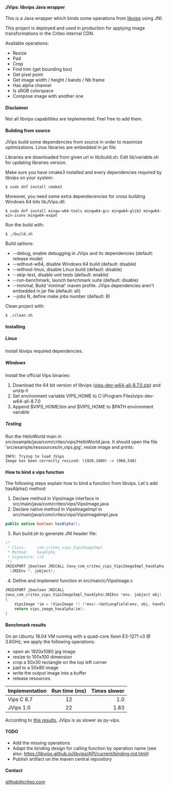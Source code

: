 #### JVips: libvips Java wrapper

This is a Java wrapper which binds some operations from [libvips](https://github.com/libvips/libvips) using JNI.

This project is deployed and used in production for applying image transformations in the Criteo internal CDN.

Available operations:
- Resize
- Pad
- Crop
- Find trim (get bounding box)
- Get pixel point
- Get image width / height / bands / Nb frame
- Has alpha channel
- Is sRGB colorspace
- Compose image with another one

#### Disclaimer
Not all libvips capabilities are implemented. Feel free to add them.

#### Building from source
JVips build some dependencies from source in order to maximize optimizations.
Linux libraries are embedded in jar file.

Libraries are downloaded from given url in lib/build.sh.
Edit lib/variable.sh for updating libraries version.

Make sure you have cmake3 installed and every dependencies required by libvips on your system:

```
$ sudo dnf install cmake3
```

Moreover, you need some extra dependecencies for cross building Windows 64 bits libJVips.dll:
```
$ sudo dnf install mingw-w64-tools mingw64-gcc mingw64-glib2 mingw64-win-iconv mingw64-expat
```

Run the build with:
```
$ ./build.sh
```
Build options:
- --debug, enable debugging in JVips and its dependencies (default: release mode)
- --without-w64, disable Windows 64 build (default: disable)
- --without-linux, disable Linux build (default: disable)
- --skip-test, disable unit tests (default: enable)
- --run-benchmark, launch benchmark suite (default: disable)
- --minimal, Build 'minimal' maven profile. JVips dependencies aren't embedded in jar file (default: all)
- --jobs N, define make jobs number (default: 8)

Clean project with:
```bash
$ ./clean.sh
```

#### Installing
##### Linux
Install libvips required dependencies.

##### Windows
Install the official Vips binaries:

1. Download the 64 bit version of libvips ([vips-dev-w64-all-8.7.0.zip](https://github.com/libvips/libvips/releases/download/v8.7.0/vips-dev-w64-all-8.7.0.zip)) and unzip it
2. Set environment variable VIPS_HOME to C:\Program Files\vips-dev-w64-all-8.7.0
3. Append $VIPS_HOME/bin and $VIPS_HOME to $PATH environment variable

##### Testing
Run the HelloWorld main in src/example/java/com/criteo/vips/HelloWorld.java.
It should open the file 'src/example/ressources/in_vips.jpg', resize image and prints:
```
INFO: Trying to load JVips
Image has been correctly resized: (1920,1080) -> (960,540)
```

#### How to bind a vips function
The following steps explain how to bind a function from libvips.
Let's add hasAlpha() method:

1. Declare method in VipsImage interface in src/main/java/com/criteo/vips/VipsImage.java
2. Declare native method in VipsImageImpl in src/main/java/com/criteo/vips/VipsImageImpl.java
```java
public native boolean hasAlpha();
```
3. Run build.sh to generate JNI header file:
```c
/*
 * Class:     com_criteo_vips_VipsImageImpl
 * Method:    hasAlpha
 * Signature: ()Z
 */
JNIEXPORT jboolean JNICALL Java_com_criteo_vips_VipsImageImpl_hasAlpha
  (JNIEnv *, jobject);
```
4. Define and implement function in src/main/c/VipsImage.c
```c
JNIEXPORT jboolean JNICALL
Java_com_criteo_vips_VipsImageImpl_hasAlpha(JNIEnv *env, jobject obj)
{
    VipsImage *im = (VipsImage *) (*env)->GetLongField(env, obj, handle_fid);
    return vips_image_hasalpha(im);
}
```

#### Benchmark results

On an Ubuntu 18.04 VM running with a quad-core Xeon E3-1271 v3 @ 3.6GHz, we apply the following operations:
- open an 1920x1080 jpg image
- resize to 100x100 dimension
- crop a 50x30 rectangle on the top left corner
- pad to a 50x80 image
- write the output image into a buffer
- release resources

|Implementation|Run time (ms)|Times slower|
|------------- |:------------:| ---------:|
| Vips C 8.7   | 12           | 1.0       |
| JVips 1.0    | 22           | 1.83      |

According to [this results](https://github.com/jcupitt/libvips/wiki/Speed-and-memory-use), JVips is as slower as py-vips.

#### TODO
- Add the missing operations
- Adapt the binding design for calling function by operation name (see also: https://libvips.github.io/libvips/API/current/binding.md.html)
- Publish artifact on the maven central repository

#### Contact
github@criteo.com